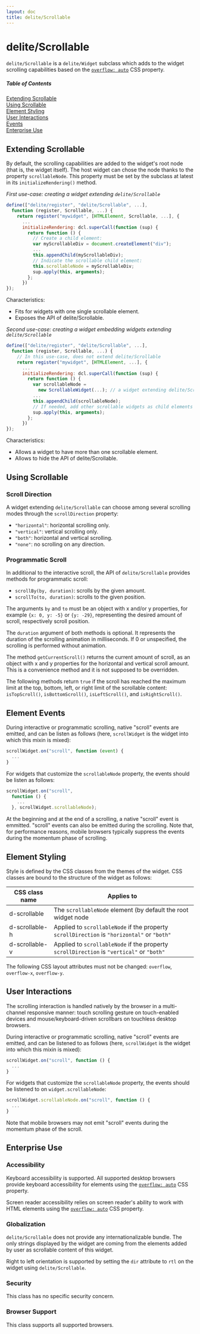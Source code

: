 ```yaml
---
layout: doc
title: delite/Scrollable
---
```


# delite/Scrollable

`delite/Scrollable` is a `delite/Widget` subclass which adds to the widget
scrolling capabilities based on the [`overflow: auto`](http://www.w3.org/TR/CSS2/visufx.html#overflow) 
CSS property.

##### Table of Contents
[Extending Scrollable](#extending)  
[Using Scrollable](#using)  
[Element Styling](#styling)  
[User Interactions](#interactions)  
[Events](#events)  
[Enterprise Use](#enterprise)

<a name="extending"></a>
## Extending Scrollable

By default, the scrolling capabilities are added to the widget's root node
(that is, the widget itself). The host widget can chose the node thanks to the property
`scrollableNode`. This property must be set by the subclass at latest in its `initializeRendering()`
method.

*First use-case: creating a widget extending `delite/Scrollable`*

```js
define(["delite/register", "delite/Scrollable", ...],
  function (register, Scrollable, ...) {
    return register("mywidget", [HTMLElement, Scrollable, ...], {
      ...
      initializeRendering: dcl.superCall(function (sup) {
        return function () {
          // Create a child element:
          var myScrollableDiv = document.createElement("div");
          ...
          this.appendChild(myScrollableDiv);
          // Indicate the scrollable child element:
          this.scrollableNode = myScrollableDiv; 
          sup.apply(this, arguments);
        };
      })
});
```

Characteristics:

- Fits for widgets with one single scrollable element.
- Exposes the API of delite/Scrollable.

*Second use-case: creating a widget embedding widgets extending `delite/Scrollable`*

```js
define(["delite/register", "delite/Scrollable", ...],
  function (register, Scrollable, ...) {
    // In this use-case, does not extend delite/Scrollable
    return register("mywidget", [HTMLElement, ...], {
      ...
      initializeRendering: dcl.superCall(function (sup) {
        return function () {
          var scrollableNode =
            new ScrollableWidget(...); // a widget extending delite/Scrollable
          ...
          this.appendChild(scrollableNode);
          // If needed, add other scrollable widgets as child elements
          sup.apply(this, arguments);
        };
      })
});
```

Characteristics:

- Allows a widget to have more than one scrollable element.
- Allows to hide the API of delite/Scrollable.

<a name="using"></a>
## Using Scrollable

### Scroll Direction

A widget extending `delite/Scrollable` can choose among several scrolling modes
through the `scrollDirection` property:

* `"horizontal"`: horizontal scrolling only.
* `"vertical"`: vertical scrolling only.
* `"both"`: horizontal and vertical scrolling.
* `"none"`: no scrolling on any direction.

### Programmatic Scroll

In additional to the interactive scroll, the API of `delite/Scrollable` provides methods 
for programmatic scroll:
* `scrollBy(by, duration)`: scrolls by the given amount.
* `scrollTo(to, duration)`: scrolls to the given position.

The arguments `by` and `to` must be an object with x and/or y properties, for example
`{x: 0, y: -5}` or `{y: -29}`, representing the desired amount of scroll, respectively
scroll position. 

The `duration` argument of both methods is optional. It represents the duration of the scrolling 
animation in milliseconds. If 0 or unspecified, the scrolling is performed without animation.

The method `getCurrentScroll()` returns the current amount of scroll, as an object 
with x and y properties for the horizontal and vertical scroll amount. This is a convenience
method and it is not supposed to be overridden.

The following methods return `true` if the scroll has reached the maximum limit at the 
top, bottom, left, or right limit of the scrollable content: `isTopScroll()`, `isBottomScroll()`,
`isLeftScroll()`, and `isRightScroll()`.


<a name="events"></a>
## Element Events

During interactive or programmatic scrolling, native "scroll" events are emitted,
and can be listen as follows (here, `scrollWidget` is the widget into which this 
mixin is mixed):

```js
scrollWidget.on("scroll", function (event) {
  ...
}
```

For widgets that customize the `scrollableNode` property, the events should be 
listen as follows:

```js
scrollWidget.on("scroll", 
  function () {
    ...
  }, scrollWidget.scrollableNode);
```

At the beginning and at the end of a scrolling, a native "scroll" event is emmitted. 
"scroll" events can also be emitted during the scrolling. Note that, for performance reasons,
mobile browsers typically suppress the events during the momentum phase of scrolling.


<a name="styling"></a>
## Element Styling

Style is defined by the CSS classes from the themes of the widget. CSS classes are bound to the
structure of the widget as follows:

|CSS class name|Applies to|
|----------|----------|
|d-scrollable|The `scrollableNode` element (by default the root widget node|
|d-scrollable-h|Applied to `scrollableNode` if the property `scrollDirection` is `"horizontal"` or `"both"`|
|d-scrollable-v|Applied to `scrollableNode` if the property `scrollDirection` is `"vertical"` or `"both"`|

The following CSS layout attributes must not be changed: `overflow`, `overflow-x`, `overflow-y`.


<a name="interactions"></a>
## User Interactions

The scrolling interaction is handled natively by the browser in a multi-channel 
responsive manner: touch scrolling gesture on touch-enabled devices and 
mouse/keyboard-driven scrollbars on touchless desktop browsers.

During interactive or programmatic scrolling, native "scroll" events are emitted, 
and can be listened to as follows (here, `scrollWidget` is the widget into which 
this mixin is mixed):

```js
scrollWidget.on("scroll", function () {
  ...
}
```

For widgets that customize the `scrollableNode` property, the events should be listened 
to on `widget.scrollableNode`:

```js
scrollWidget.scrollableNode.on("scroll", function () {
  ...
}
```

Note that mobile browsers may not emit "scroll" events during the momentum phase of 
the scroll.

<a name="enterprise"></a>
## Enterprise Use

### Accessibility

Keyboard accessibility is supported. All supported desktop browsers provide keyboard accessibility
for elements using the 
[`overflow: auto`](http://www.w3.org/TR/CSS2/visufx.html#overflow) CSS property.

Screen reader accessibility relies on screen reader's ability to work with HTML elements using the 
[`overflow: auto`](http://www.w3.org/TR/CSS2/visufx.html#overflow) CSS property.

### Globalization

`delite/Scrollable` does not provide any internationalizable bundle. The only strings displayed 
by the widget are coming from the elements added by user as scrollable content of this widget.

Right to left orientation is supported by setting the `dir` attribute to `rtl` on the
widget using `delite/Scrollable`.

### Security

This class has no specific security concern.

### Browser Support

This class supports all supported browsers.

